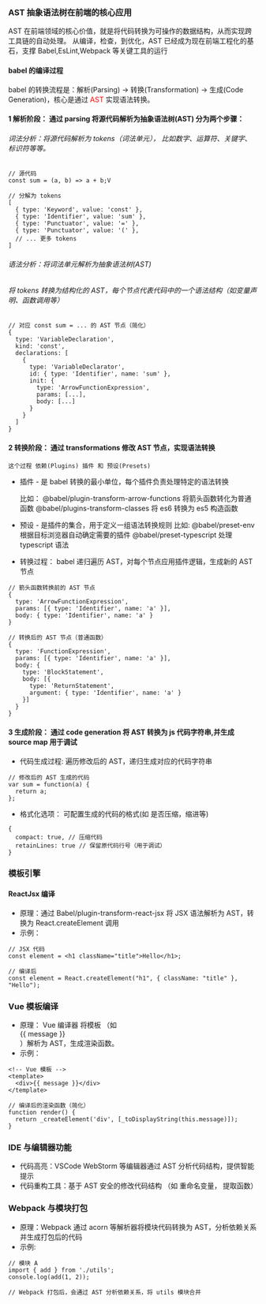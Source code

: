### AST 抽象语法树在前端的核心应用

AST 在前端领域的核心价值，就是将代码转换为可操作的数据结构，从而实现跨工具链的自动处理。
从编译，检查，到优化，AST 已经成为现在前端工程化的基石，支撑 Babel,EsLint,Webpack 等关键工具的运行

#### babel 的编译过程

babel 的转换流程是：解析(Parsing) -> 转换(Transformation) -> 生成(Code Generation)，核心是通过 <span style="color: red;">AST</span> 实现语法转换。

#### 1 解析阶段： 通过 parsing 将源代码解析为抽象语法树(AST) 分为两个步骤：

###### 词法分析：将源代码解析为 tokens（词法单元）， 比如数字、运算符、关键字、标识符等等。

```
// 源代码
const sum = (a, b) => a + b;V

// 分解为 tokens
[
  { type: 'Keyword', value: 'const' },
  { type: 'Identifier', value: 'sum' },
  { type: 'Punctuator', value: '=' },
  { type: 'Punctuator', value: '(' },
  // ... 更多 tokens
]
```

###### 语法分析：将词法单元解析为抽象语法树(AST)

###### 将 tokens 转换为结构化的 AST，每个节点代表代码中的一个语法结构（如变量声明、函数调用等）

```
// 对应 const sum = ... 的 AST 节点（简化）
{
  type: 'VariableDeclaration',
  kind: 'const',
  declarations: [
    {
      type: 'VariableDeclarator',
      id: { type: 'Identifier', name: 'sum' },
      init: {
        type: 'ArrowFunctionExpression',
        params: [...],
        body: [...]
      }
    }
  ]
}
```

#### 2 转换阶段： 通过 transformations 修改 AST 节点，实现语法转换

    这个过程 依赖(Plugins) 插件 和 预设(Presets)

- 插件 - 是 babel 转换的最小单位，每个插件负责处理特定的语法转换

  比如：
  @babel/plugin-transform-arrow-functions 将箭头函数转化为普通函数
  @babel/plugins-transform-classes 将 es6 转换为 es5 构造函数

- 预设 - 是插件的集合，用于定义一组语法转换规则
  比如:
  @babel/preset-env 根据目标浏览器自动确定需要的插件
  @babel/preset-typescript 处理 typescript 语法

- 转换过程： babel 递归遍历 AST，对每个节点应用插件逻辑，生成新的 AST 节点

```
// 箭头函数转换前的 AST 节点
{
  type: 'ArrowFunctionExpression',
  params: [{ type: 'Identifier', name: 'a' }],
  body: { type: 'Identifier', name: 'a' }
}

// 转换后的 AST 节点（普通函数）
{
  type: 'FunctionExpression',
  params: [{ type: 'Identifier', name: 'a' }],
  body: {
    type: 'BlockStatement',
    body: [{
      type: 'ReturnStatement',
      argument: { type: 'Identifier', name: 'a' }
    }]
  }
}
```

#### 3 生成阶段： 通过 code generation 将 AST 转换为 js 代码字符串,并生成 source map 用于调试

- 代码生成过程: 遍历修改后的 AST，递归生成对应的代码字符串

```
// 修改后的 AST 生成的代码
var sum = function(a) {
  return a;
};
```

- 格式化选项： 可配置生成的代码的格式(如 是否压缩，缩进等)

```
{
  compact: true, // 压缩代码
  retainLines: true // 保留原代码行号（用于调试）
}
```

### 模板引擎

#### ReactJsx 编译

- 原理：通过 Babel/plugin-transform-react-jsx 将 JSX 语法解析为 AST，转换为 React.createElement 调用
- 示例：

```
// JSX 代码
const element = <h1 className="title">Hello</h1>;

// 编译后
const element = React.createElement("h1", { className: "title" }, "Hello");
```

### Vue 模板编译

- 原理： Vue 编译器 将模板 （如 <div>{{ message }}</div>）解析为 AST，生成渲染函数。
- 示例：

```
<!-- Vue 模板 -->
<template>
  <div>{{ message }}</div>
</template>

// 编译后的渲染函数（简化）
function render() {
  return _createElement('div', [_toDisplayString(this.message)]);
}
```

### IDE 与编辑器功能

- 代码高亮：VSCode WebStorm 等编辑器通过 AST 分析代码结构，提供智能提示
- 代码重构工具：基于 AST 安全的修改代码结构 （如 重命名变量， 提取函数）

### Webpack 与模块打包

- 原理：Webpack 通过 acorn 等解析器将模块代码转换为 AST，分析依赖关系并生成打包后的代码
- 示例:

```
// 模块 A
import { add } from './utils';
console.log(add(1, 2));

// Webpack 打包后，会通过 AST 分析依赖关系，将 utils 模块合并
```
